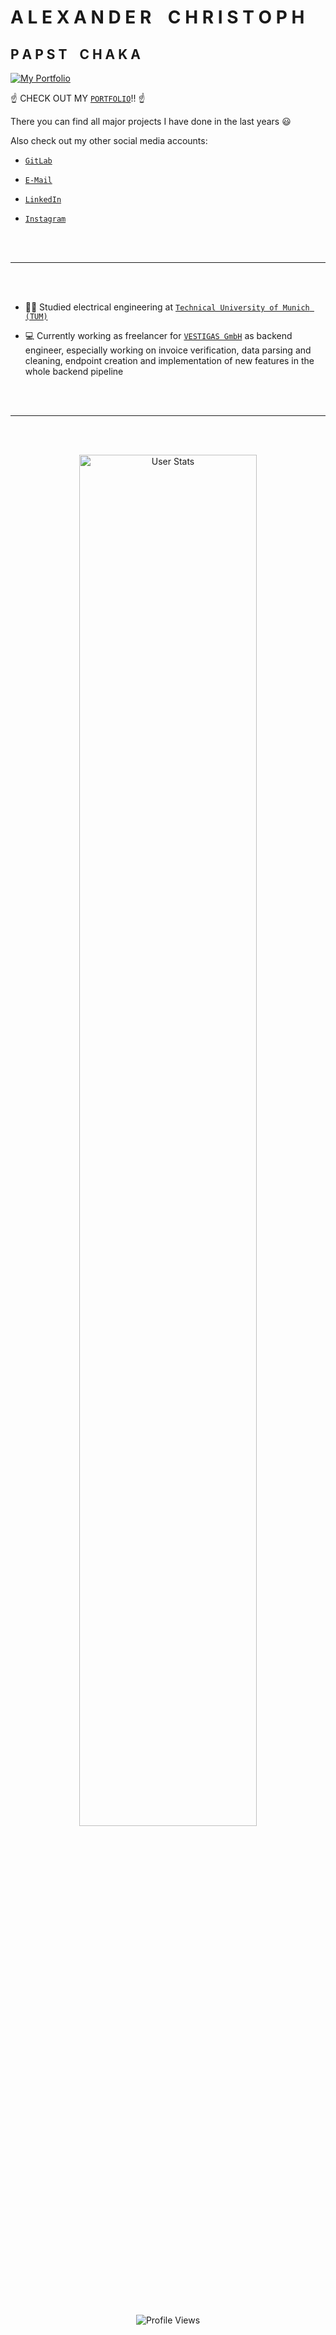 # A L E X A N D E R &nbsp;&nbsp; C H R I S T O P H

## P A P S T &nbsp;&nbsp; C H A K A

<a href = "https://papstchaka.github.io/myportfolio/" target = "_blank" style="align : center; padding : 20px 0px 20px 0px;">
    <img src="assets/portfolio.gif" alt="My Portfolio"/>
</a>

:point_up: CHECK OUT MY [`PORTFOLIO`](https://papstchaka.github.io/myportfolio/)!! :point_up:

There you can find all major projects I have done in the last years :smiley:

Also check out my other social media accounts:

- [`GitLab`](https://gitlab.com/papstchaka)

- [`E-Mail`](mailto:alexander.christoph@tum.de)

- [`LinkedIn`](https://www.linkedin.com/in/alex-christoph/)

- [`Instagram`](https://z-p42.www.instagram.com/chaqueezy/)

<br></br>

----

<br></br>

- :man_student: Studied electrical engineering at [`Technical University of Munich (TUM)`](https://www.tum.de/en/)

- :computer: Currently working as freelancer for [`VESTIGAS GmbH`](https://vestigas.com/) as backend engineer, especially working on invoice verification, data parsing and cleaning, endpoint creation and implementation of new features in the whole backend pipeline

<br></br>

----

<br></br>

<p align="center">
  <img alt="User Stats" src="https://github-stats-alpha.vercel.app/api?username=papstchaka&cc=172f45&tc=6e93b5&ic=6e93b5&bc=bddfff" width="75%"/>
  <br></br>
  <br></br>
  <img alt="Profile Views" src="https://komarev.com/ghpvc/?username=papstchaka&style=for-the-badge">
</p>


<!-- https://www.webfx.com/tools/emoji-cheat-sheet/ -->

